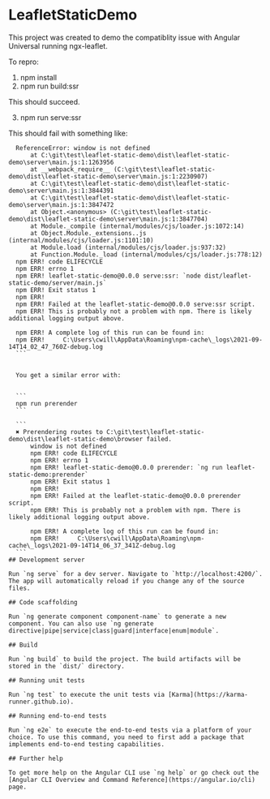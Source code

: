 # LeafletStaticDemo

This project was created to demo the compatiblity issue with Angular Universal running ngx-leaflet.

To repro:
1.  npm install
2.  npm run build:ssr

  This should succeed.

3.  npm run serve:ssr

  This should fail with something like:

  ```  
    ReferenceError: window is not defined
        at C:\git\test\leaflet-static-demo\dist\leaflet-static-demo\server\main.js:1:1263956
        at __webpack_require__ (C:\git\test\leaflet-static-demo\dist\leaflet-static-demo\server\main.js:1:2230907)
        at C:\git\test\leaflet-static-demo\dist\leaflet-static-demo\server\main.js:1:3844391
        at C:\git\test\leaflet-static-demo\dist\leaflet-static-demo\server\main.js:1:3847472
        at Object.<anonymous> (C:\git\test\leaflet-static-demo\dist\leaflet-static-demo\server\main.js:1:3847704)
        at Module._compile (internal/modules/cjs/loader.js:1072:14)
        at Object.Module._extensions..js (internal/modules/cjs/loader.js:1101:10)
        at Module.load (internal/modules/cjs/loader.js:937:32)
        at Function.Module._load (internal/modules/cjs/loader.js:778:12)
    npm ERR! code ELIFECYCLE
    npm ERR! errno 1
    npm ERR! leaflet-static-demo@0.0.0 serve:ssr: `node dist/leaflet-static-demo/server/main.js`
    npm ERR! Exit status 1
    npm ERR!
    npm ERR! Failed at the leaflet-static-demo@0.0.0 serve:ssr script.
    npm ERR! This is probably not a problem with npm. There is likely additional logging output above.

    npm ERR! A complete log of this run can be found in:
    npm ERR!     C:\Users\cwill\AppData\Roaming\npm-cache\_logs\2021-09-14T14_02_47_760Z-debug.log
    ```


    You get a similar error with:


    ```
    npm run prerender
    ```

    ```
    ✖ Prerendering routes to C:\git\test\leaflet-static-demo\dist\leaflet-static-demo\browser failed.
        window is not defined
        npm ERR! code ELIFECYCLE
        npm ERR! errno 1
        npm ERR! leaflet-static-demo@0.0.0 prerender: `ng run leaflet-static-demo:prerender`
        npm ERR! Exit status 1
        npm ERR!
        npm ERR! Failed at the leaflet-static-demo@0.0.0 prerender script.
        npm ERR! This is probably not a problem with npm. There is likely additional logging output above.

        npm ERR! A complete log of this run can be found in:
        npm ERR!     C:\Users\cwill\AppData\Roaming\npm-cache\_logs\2021-09-14T14_06_37_341Z-debug.log
    ```
## Development server

Run `ng serve` for a dev server. Navigate to `http://localhost:4200/`. The app will automatically reload if you change any of the source files.

## Code scaffolding

Run `ng generate component component-name` to generate a new component. You can also use `ng generate directive|pipe|service|class|guard|interface|enum|module`.

## Build

Run `ng build` to build the project. The build artifacts will be stored in the `dist/` directory.

## Running unit tests

Run `ng test` to execute the unit tests via [Karma](https://karma-runner.github.io).

## Running end-to-end tests

Run `ng e2e` to execute the end-to-end tests via a platform of your choice. To use this command, you need to first add a package that implements end-to-end testing capabilities.

## Further help

To get more help on the Angular CLI use `ng help` or go check out the [Angular CLI Overview and Command Reference](https://angular.io/cli) page.
